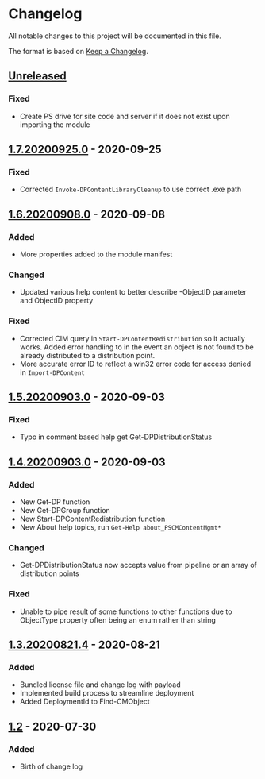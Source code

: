 # Changelog
All notable changes to this project will be documented in this file.

The format is based on [Keep a Changelog](https://keepachangelog.com/en/1.0.0/).

## [Unreleased]
### Fixed
- Create PS drive for site code and server if it does not exist upon importing the module

## [1.7.20200925.0] - 2020-09-25
### Fixed
- Corrected `Invoke-DPContentLibraryCleanup` to use correct .exe path

## [1.6.20200908.0] - 2020-09-08
### Added
- More properties added to the module manifest

### Changed
- Updated various help content to better describe -ObjectID parameter and ObjectID property

### Fixed
- Corrected CIM query in `Start-DPContentRedistribution` so it actually works. Added error handling to in the event an object is not found to be already distributed to a distribution point.
- More accurate error ID to reflect a win32 error code for access denied in `Import-DPContent`

## [1.5.20200903.0] - 2020-09-03
### Fixed
- Typo in comment based help get Get-DPDistributionStatus

## [1.4.20200903.0] - 2020-09-03
### Added
- New Get-DP function
- New Get-DPGroup function
- New Start-DPContentRedistribution function
- New About help topics, run `Get-Help about_PSCMContentMgmt*`

### Changed
- Get-DPDistributionStatus now accepts value from pipeline or an array of distribution points

### Fixed
- Unable to pipe result of some functions to other functions due to ObjectType property often being an enum rather than string

## [1.3.20200821.4] - 2020-08-21
### Added
- Bundled license file and change log with payload
- Implemented build process to streamline deployment
- Added DeploymentId to Find-CMObject

## [1.2] - 2020-07-30
### Added
- Birth of change log

[Unreleased]: https://github.com/codaamok/PSCMContentMgmt/compare/1.7.20200925.0..HEAD
[1.7.20200925.0]: https://github.com/codaamok/PSCMContentMgmt/compare/1.6.20200908.0..1.7.20200925.0
[1.6.20200908.0]: https://github.com/codaamok/PSCMContentMgmt/compare/1.5.20200903.0..1.6.20200908.0
[1.5.20200903.0]: https://github.com/codaamok/PSCMContentMgmt/compare/1.4.20200903.0..1.5.20200903.0
[1.4.20200903.0]: https://github.com/codaamok/PSCMContentMgmt/compare/1.3.20200821.4..1.4.20200903.0
[1.3.20200821.4]: https://github.com/codaamok/PSCMContentMgmt/compare/1.2..1.3.20200821.4
[1.2]: https://github.com/codaamok/PSCMContentMgmt/tree/1.2